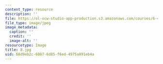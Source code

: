 ```yaml
---
content_type: resource
description: ''
file: https://ol-ocw-studio-app-production.s3.amazonaws.com/courses/6-451-principles-of-digital-communication-ii-spring-2005/68d9eb2c60876d85f6ed4975a891eb4a_8.jpg
file_type: image/jpeg
image_metadata:
  caption: ''
  credit: ''
  image-alt: ''
resourcetype: Image
title: 8.jpg
uid: 68d9eb2c-6087-6d85-f6ed-4975a891eb4a
---
```

